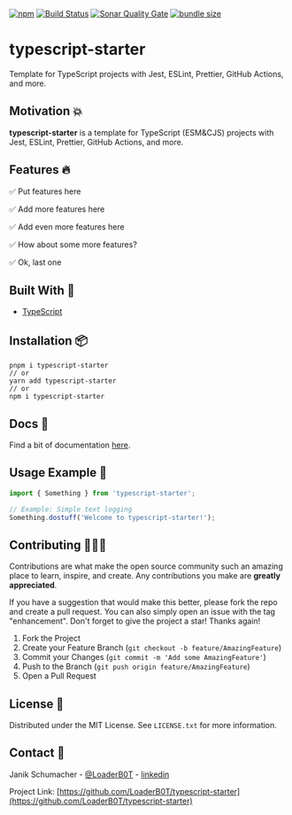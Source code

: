 [![npm](https://img.shields.io/npm/v/typescript-starter?color=%2300d26a&style=for-the-badge)](https://www.npmjs.com/package/typescript-starter)
[![Build Status](https://img.shields.io/github/actions/workflow/status/LoaderB0T/typescript-starter/build.yml?branch=main&style=for-the-badge)](https://github.com/LoaderB0T/typescript-starter/actions/workflows/build.yml)
[![Sonar Quality Gate](https://img.shields.io/sonar/quality_gate/LoaderB0T_typescript-starter?server=https%3A%2F%2Fsonarcloud.io&style=for-the-badge)](https://sonarcloud.io/summary/new_code?id=LoaderB0T_typescript-starter)
[![bundle size](https://img.shields.io/bundlephobia/minzip/typescript-starter?color=%23FF006F&label=Bundle%20Size&style=for-the-badge)](https://bundlephobia.com/package/typescript-starter)

# typescript-starter

Template for TypeScript projects with Jest, ESLint, Prettier, GitHub Actions, and more.

## Motivation 💥

**typescript-starter** is a template for TypeScript (ESM&CJS) projects with Jest, ESLint, Prettier, GitHub Actions, and more.

## Features 🔥

✅ Put features here

✅ Add more features here

✅ Add even more features here

✅ How about some more features?

✅ Ok, last one

## Built With 🔧

- [TypeScript](https://www.typescriptlang.org/)

## Installation 📦

```console
pnpm i typescript-starter
// or
yarn add typescript-starter
// or
npm i typescript-starter
```

## Docs 📃

Find a bit of documentation [here](https://github.com/LoaderB0T/typescript-starter/blob/main/DOCS.md).

## Usage Example 🚀

```typescript
import { Something } from 'typescript-starter';
```

```typescript
// Example: Simple text logging
Something.dostuff('Welcome to typescript-starter!');
```

## Contributing 🧑🏻‍💻

Contributions are what make the open source community such an amazing place to learn, inspire, and create. Any contributions you make are **greatly appreciated**.

If you have a suggestion that would make this better, please fork the repo and create a pull request. You can also simply open an issue with the tag "enhancement".
Don't forget to give the project a star! Thanks again!

1. Fork the Project
2. Create your Feature Branch (`git checkout -b feature/AmazingFeature`)
3. Commit your Changes (`git commit -m 'Add some AmazingFeature'`)
4. Push to the Branch (`git push origin feature/AmazingFeature`)
5. Open a Pull Request

## License 🔑

Distributed under the MIT License. See `LICENSE.txt` for more information.

## Contact 📧

Janik Schumacher - [@LoaderB0T](https://twitter.com/LoaderB0T) - [linkedin](https://www.linkedin.com/in/janikschumacher/)

Project Link: [https://github.com/LoaderB0T/typescript-starter](https://github.com/LoaderB0T/typescript-starter)
